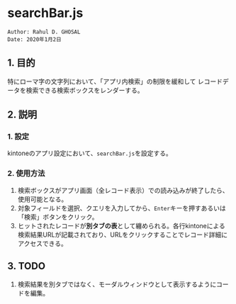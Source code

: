 searchBar.js
===
```
Author: Rahul D. GHOSAL
Date: 2020年1月2日
```
## 1. 目的
特にローマ字の文字列において、「アプリ内検索」の制限を緩和して
レコードデータを検索できる検索ボックスをレンダーする。

## 2. 説明
### 1. 設定
kintoneのアプリ設定において、`searchBar.js`を設定する。
### 2. 使用方法
1. 検索ボックスがアプリ画面（全レコード表示）での読み込みが終了したら、使用可能となる。
2. 対象フィールドを選択、クエリを入力してから、`Enter`キーを押すあるいは「検索」ボタンをクリック。
3. ヒットされたレコードが**別タブの表**として纏められる。各行kintoneによる検索結果URLが記載されており、URLをクリックすることでレコード詳細にアクセスできる。

## 3. TODO
1. 検索結果を別タブではなく、モーダルウィンドウとして表示するようにコードを編集。